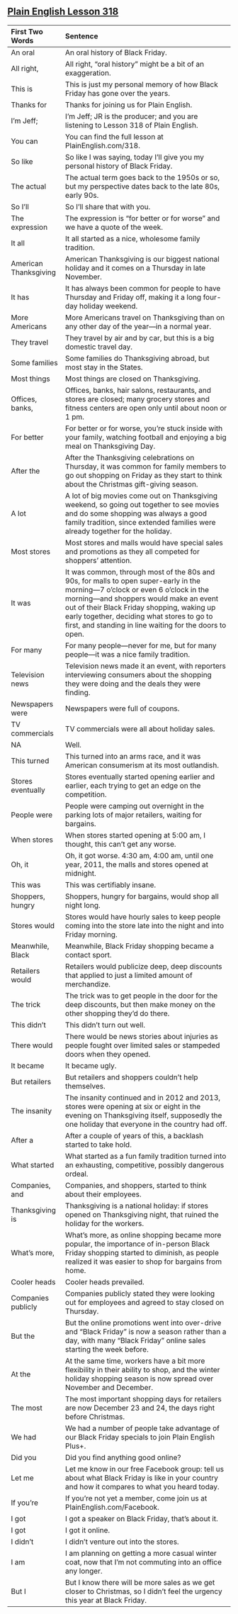 ## [Plain English Lesson 318](https://PlainEnglish.com/number/318/) 
 
|First Two Words       |Sentence                                                                                                                                                                                                                                                                                                                        | 
|:---------------------|:-------------------------------------------------------------------------------------------------------------------------------------------------------------------------------------------------------------------------------------------------------------------------------------------------------------------------------| 
|An oral               |An oral history of Black Friday.                                                                                                                                                                                                                                                                                                | 
|All right,            |All right, “oral history” might be a bit of an exaggeration.                                                                                                                                                                                                                                                                    | 
|This is               |This is just my personal memory of how Black Friday has gone over the years.                                                                                                                                                                                                                                                    | 
|Thanks for            |Thanks for joining us for Plain English.                                                                                                                                                                                                                                                                                        | 
|I’m Jeff;             |I’m Jeff; JR is the producer; and you are listening to Lesson 318 of Plain English.                                                                                                                                                                                                                                             | 
|You can               |You can find the full lesson at PlainEnglish.com/318.                                                                                                                                                                                                                                                                           | 
|So like               |So like I was saying, today I’ll give you my personal history of Black Friday.                                                                                                                                                                                                                                                  | 
|The actual            |The actual term goes back to the 1950s or so, but my perspective dates back to the late 80s, early 90s.                                                                                                                                                                                                                         | 
|So I’ll               |So I’ll share that with you.                                                                                                                                                                                                                                                                                                    | 
|The expression        |The expression is “for better or for worse” and we have a quote of the week.                                                                                                                                                                                                                                                    | 
|It all                |It all started as a nice, wholesome family tradition.                                                                                                                                                                                                                                                                           | 
|American Thanksgiving |American Thanksgiving is our biggest national holiday and it comes on a Thursday in late November.                                                                                                                                                                                                                              | 
|It has                |It has always been common for people to have Thursday and Friday off, making it a long four-day holiday weekend.                                                                                                                                                                                                                | 
|More Americans        |More Americans travel on Thanksgiving than on any other day of the year—in a normal year.                                                                                                                                                                                                                                       | 
|They travel           |They travel by air and by car, but this is a big domestic travel day.                                                                                                                                                                                                                                                           | 
|Some families         |Some families do Thanksgiving abroad, but most stay in the States.                                                                                                                                                                                                                                                              | 
|Most things           |Most things are closed on Thanksgiving.                                                                                                                                                                                                                                                                                         | 
|Offices, banks,       |Offices, banks, hair salons, restaurants, and stores are closed; many grocery stores and fitness centers are open only until about noon or 1 pm.                                                                                                                                                                                | 
|For better            |For better or for worse, you’re stuck inside with your family, watching football and enjoying a big meal on Thanksgiving Day.                                                                                                                                                                                                   | 
|After the             |After the Thanksgiving celebrations on Thursday, it was common for family members to go out shopping on Friday as they start to think about the Christmas gift-giving season.                                                                                                                                                   | 
|A lot                 |A lot of big movies come out on Thanksgiving weekend, so going out together to see movies and do some shopping was always a good family tradition, since extended families were already together for the holiday.                                                                                                               | 
|Most stores           |Most stores and malls would have special sales and promotions as they all competed for shoppers’ attention.                                                                                                                                                                                                                     | 
|It was                |It was common, through most of the 80s and 90s, for malls to open super-early in the morning—7 o’clock or even 6 o’clock in the morning—and shoppers would make an event out of their Black Friday shopping, waking up early together, deciding what stores to go to first, and standing in line waiting for the doors to open. | 
|For many              |For many people—never for me, but for many people—it was a nice family tradition.                                                                                                                                                                                                                                               | 
|Television news       |Television news made it an event, with reporters interviewing consumers about the shopping they were doing and the deals they were finding.                                                                                                                                                                                     | 
|Newspapers were       |Newspapers were full of coupons.                                                                                                                                                                                                                                                                                                | 
|TV commercials        |TV commercials were all about holiday sales.                                                                                                                                                                                                                                                                                    | 
|NA                    |Well.                                                                                                                                                                                                                                                                                                                           | 
|This turned           |This turned into an arms race, and it was American consumerism at its most outlandish.                                                                                                                                                                                                                                          | 
|Stores eventually     |Stores eventually started opening earlier and earlier, each trying to get an edge on the competition.                                                                                                                                                                                                                           | 
|People were           |People were camping out overnight in the parking lots of major retailers, waiting for bargains.                                                                                                                                                                                                                                 | 
|When stores           |When stores started opening at 5:00 am, I thought, this can’t get any worse.                                                                                                                                                                                                                                                    | 
|Oh, it                |Oh, it got worse. 4:30 am, 4:00 am, until one year, 2011, the malls and stores opened at midnight.                                                                                                                                                                                                                              | 
|This was              |This was certifiably insane.                                                                                                                                                                                                                                                                                                    | 
|Shoppers, hungry      |Shoppers, hungry for bargains, would shop all night long.                                                                                                                                                                                                                                                                       | 
|Stores would          |Stores would have hourly sales to keep people coming into the store late into the night and into Friday morning.                                                                                                                                                                                                                | 
|Meanwhile, Black      |Meanwhile, Black Friday shopping became a contact sport.                                                                                                                                                                                                                                                                        | 
|Retailers would       |Retailers would publicize deep, deep discounts that applied to just a limited amount of merchandize.                                                                                                                                                                                                                            | 
|The trick             |The trick was to get people in the door for the deep discounts, but then make money on the other shopping they’d do there.                                                                                                                                                                                                      | 
|This didn’t           |This didn’t turn out well.                                                                                                                                                                                                                                                                                                      | 
|There would           |There would be news stories about injuries as people fought over limited sales or stampeded doors when they opened.                                                                                                                                                                                                             | 
|It became             |It became ugly.                                                                                                                                                                                                                                                                                                                 | 
|But retailers         |But retailers and shoppers couldn’t help themselves.                                                                                                                                                                                                                                                                            | 
|The insanity          |The insanity continued and in 2012 and 2013, stores were opening at six or eight in the evening on Thanksgiving itself, supposedly the one holiday that everyone in the country had off.                                                                                                                                        | 
|After a               |After a couple of years of this, a backlash started to take hold.                                                                                                                                                                                                                                                               | 
|What started          |What started as a fun family tradition turned into an exhausting, competitive, possibly dangerous ordeal.                                                                                                                                                                                                                       | 
|Companies, and        |Companies, and shoppers, started to think about their employees.                                                                                                                                                                                                                                                                | 
|Thanksgiving is       |Thanksgiving is a national holiday: if stores opened on Thanksgiving night, that ruined the holiday for the workers.                                                                                                                                                                                                            | 
|What’s more,          |What’s more, as online shopping became more popular, the importance of in-person Black Friday shopping started to diminish, as people realized it was easier to shop for bargains from home.                                                                                                                                    | 
|Cooler heads          |Cooler heads prevailed.                                                                                                                                                                                                                                                                                                         | 
|Companies publicly    |Companies publicly stated they were looking out for employees and agreed to stay closed on Thursday.                                                                                                                                                                                                                            | 
|But the               |But the online promotions went into over-drive and “Black Friday” is now a season rather than a day, with many “Black Friday” online sales starting the week before.                                                                                                                                                            | 
|At the                |At the same time, workers have a bit more flexibility in their ability to shop, and the winter holiday shopping season is now spread over November and December.                                                                                                                                                                | 
|The most              |The most important shopping days for retailers are now December 23 and 24, the days right before Christmas.                                                                                                                                                                                                                     | 
|We had                |We had a number of people take advantage of our Black Friday specials to join Plain English Plus+.                                                                                                                                                                                                                              | 
|Did you               |Did you find anything good online?                                                                                                                                                                                                                                                                                              | 
|Let me                |Let me know in our free Facebook group: tell us about what Black Friday is like in your country and how it compares to what you heard today.                                                                                                                                                                                    | 
|If you’re             |If you’re not yet a member, come join us at PlainEnglish.com/Facebook.                                                                                                                                                                                                                                                          | 
|I got                 |I got a speaker on Black Friday, that’s about it.                                                                                                                                                                                                                                                                               | 
|I got                 |I got it online.                                                                                                                                                                                                                                                                                                                | 
|I didn’t              |I didn’t venture out into the stores.                                                                                                                                                                                                                                                                                           | 
|I am                  |I am planning on getting a more casual winter coat, now that I’m not commuting into an office any longer.                                                                                                                                                                                                                       | 
|But I                 |But I know there will be more sales as we get closer to Christmas, so I didn’t feel the urgency this year at Black Friday.                                                                                                                                                                                                      |
